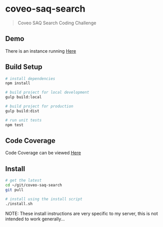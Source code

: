 # coveo-saq-search

> Coveo SAQ Search Coding Challenge

## Demo

There is an instance running [Here](https://derek.meulmeester.ca/coveo-saq-search/)

## Build Setup

``` bash
# install dependencies
npm install

# build project for local development
gulp build:local

# build project for production
gulp build:dist

# run unit tests
npm test
```

## Code Coverage

Code Coverage can be viewed [Here](https://derek-meulmeester.github.io/coveo/PhantomJS%202.1.1%20(Mac%20OS%20X%200.0.0)/js/index.html)

## Install

```bash
# get the latest
cd ~/git/coveo-saq-search
git pull

# install using the install script
./install.sh
```

NOTE: These install instructions are very specific to my server, this is not intended to work generally...